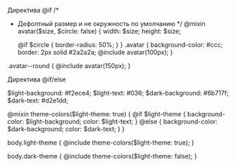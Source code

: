 Директива @if
/\*

- Дефолтный размер и не окружность по умолчанию
  \*/
  @mixin avatar($size, $circle: false) {
  width: $size;
  height: $size;

  @if $circle {
  border-radius: 50%;
  }
  }
  .avatar {
  background-color: #ccc;
  border: 2px solid #2a2a2a;
  @include avatar(100px);
  }

.avatar--round {
@include avatar(150px);
}

Директива @if/else

$light-background: #f2ece4;
$light-text: #036;
$dark-background: #6b717f;
$dark-text: #d2e1dd;

@mixin theme-colors($light-theme: true) {
@if $light-theme {
background-color: $light-background;
color: $light-text;
} @else {
background-color: $dark-background;
color: $dark-text;
}
}

body.light-theme {
@include theme-colors($light-theme: true);
}

body.dark-theme {
@include theme-colors($light-theme: false);
}

